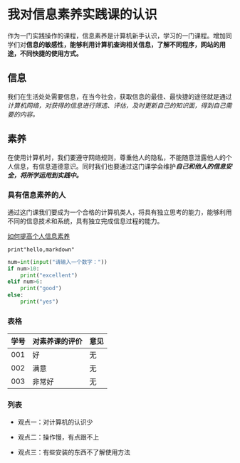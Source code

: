 # 我对信息素养实践课的认识

作为一门实践操作的课程，信息素养是计算机新手认识，学习的一门课程。增加同学们对**信息的敏感性，能够利用计算机查询相关信息，了解不同程序，网站的用途，不同快捷的使用方式。**

## 信息

我们在生活处处需要信息，在当今社会，获取信息的最佳、最快捷的途径就是通过*计算机网络，对获得的信息进行筛选、评估，及时更新自己的知识面，得到自己需要的内容。*

## 素养

在使用计算机时，我们要遵守网络规则，尊重他人的隐私，不能随意泄露他人的个人信息，有信息道德意识。同时我们也要通过这门课学会维护***自己和他人的信息安全，将所学运用到实践中。***

### 具有信息素养的人

通过这门课我们要成为一个合格的计算机类人，将具有独立思考的能力，能够利用不同的信息技术和系统，具有独立完成信息过程的能力。

[如何提高个人信息素养](https://wenku.baidu.com/view/4df8f3dcd15abe23482f4d79.html)

`print"hello,markdown"`

```python
num=int(input("请输入一个数字："))
if num>10:
    print("excellent")
elif num>6:
    print("good")
else:
    print("yes")
```

### 表格

| 学号 | 对素养课的评价 | 意见 |
| ---- | -------------- | ---- |
| 001  | 好             | 无   |
| 002  | 满意           | 无   |
| 003  | 非常好         | 无   |

### 列表

- 观点一：对计算机的认识少

- 观点二：操作慢，有点跟不上

- 观点三：有些安装的东西不了解使用方法

  